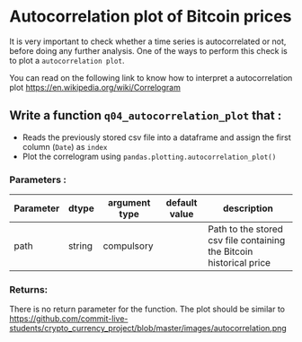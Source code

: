 # Autocorrelation plot of Bitcoin prices

It is very important to check whether a time series is autocorrelated or not, before doing any further analysis. One of the ways to perform this check is to plot a `autocorrelation plot`. 

You can read on the following link to know how to interpret a autocorrelation plot
https://en.wikipedia.org/wiki/Correlogram

## Write a function `q04_autocorrelation_plot` that :
- Reads the previously stored csv file into a dataframe and assign the first column (`Date`) as `index`
- Plot the correlogram using `pandas.plotting.autocorrelation_plot()`


### Parameters :
| Parameter | dtype | argument type | default value | description |
| --- | --- | --- | --- | --- |
| path | string | compulsory |  | Path to the stored csv file containing the Bitcoin historical price|

### Returns:
There is no return parameter for the function. The plot should be similar to https://github.com/commit-live-students/crypto_currency_project/blob/master/images/autocorrelation.png
